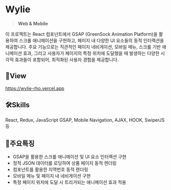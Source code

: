 # **Wylie**
>**Web & Mobile**

이 프로젝트는 React 컴포넌트에서 GSAP (GreenSock Animation Platform)을 활용하여 스크롤 애니메이션을 구현하고, 페이지 내 다양한 UI 요소들의 동적 인터랙션을 제공합니다. 주요 기능으로는 직관적인 페이지 네비게이션, 모바일 메뉴, 스크롤 기반 애니메이션 효과, 그리고 사용자가 페이지의 특정 위치에 도달했을 때 발생하는 다양한 시각적 효과들이 포함되어, 최적화된 사용자 경험을 제공합니다. 

## 📑View
https://wylie-rho.vercel.app

## 🛠Skills
React, Redux, JavaScript GSAP, Mobile Navigation, AJAX, HOOK, SwiperJS 등 

## 📣주요특징
* GSAP을 활용한 스크롤 애니메이션 및 UI 요소 인터랙션 구현
* 정적 JSON 데이터를 로딩하여 상품 페이지 동적 렌더링
* 컴포넌트를 활용한 지역번호 동적 렌더링
* 모바일 메뉴 및 페이지 내 네비게이션 구현
* 특정 페이지 위치에 도달 시 트리거되는 애니메이션 효과 적용



